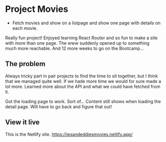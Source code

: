 # Project Movies

- Fetch movies and show on a listpage and show one page with details on each movie.

Really fun project! Enjoyed learning React Router and so fun to make a site with more than one page. The www suddenly opened up to something much more reachable. And 12 more weeks to go on the Bootcamp... 
 
## The problem

Always tricky part in pair projects to find the time to sit together, but I think that we managed quite well. If we hade more time we would for sure made a lot more. Learned more about the API and what we could have fetched from it. 

Got the loading page to work. Sort of... Content still shows when loading the detail page. Will have to go back and figure that out! 

## View it live

This is the Netlify site. https://jesandeddiesmovies.netlify.app/
